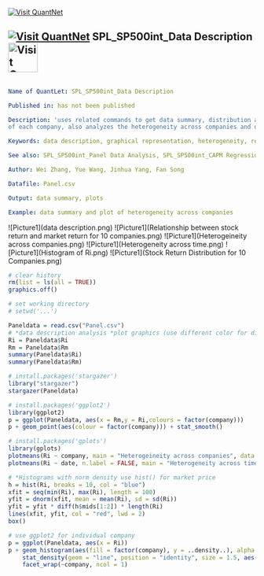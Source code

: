 [<img src="https://github.com/QuantLet/Styleguide-and-Validation-procedure/blob/master/pictures/banner.png" alt="Visit QuantNet">](http://quantlet.de/index.php?p=info)

## [<img src="https://github.com/QuantLet/Styleguide-and-Validation-procedure/blob/master/pictures/qloqo.png" alt="Visit QuantNet">](http://quantlet.de/) **SPL_SP500int_Data Description** [<img src="https://github.com/QuantLet/Styleguide-and-Validation-procedure/blob/master/pictures/QN2.png" width="60" alt="Visit QuantNet 2.0">](http://quantlet.de/d3/ia)

```yaml

Name of QuantLet: SPL_SP500int_Data Description

Published in: has not been published

Description: 'uses related commands to get data summary, distribution and variances for data 
of each company, also analyzes the heterogeneity across companies and over time.'

Keywords: data description, graphical representation, heterogeneity, return, plot

See also: SPL_SP500int_Panel Data Analysis, SPL_SP500int_CAPM Regression

Author: Wei Zhang, Yue Wang, Jinhua Yang, Fan Song

Datafile: Panel.csv

Output: data summary, plots

Example: data summary and plot of heterogeneity across companies

```
![Picture1](data description.png)
![Picture1](Relationship between stock return and market return for 10 companies.png)
![Picture1](Heterogeineity across companies.png)
![Picture1](Heterogeneity across time.png)
![Picture1](Histogram of Ri.png)
![Picture1](Stock Return Distribution for 10 Companies.png)

```r
# clear history
rm(list = ls(all = TRUE))
graphics.off()

# set working directory 
# setwd('...')

Paneldata = read.csv("Panel.csv")
# *data description analysis *plot graphics (use different color for different companies)
Ri = Paneldata$Ri
Rm = Paneldata$Rm
summary(Paneldata$Ri)
summary(Paneldata$Rm)

# install.packages('stargazer')
library("stargazer")
stargazer(Paneldata)

# install.packages('ggplot2')
library(ggplot2)
p = ggplot(Paneldata, aes(x = Rm,y = Ri,colours = factor(company)))
p + geom_point(aes(colour = factor(company))) + stat_smooth()

# install.packages('gplots')
library(gplots)
plotmeans(Ri ~ company, main = "Heterogeineity across companies", data = Paneldata)
plotmeans(Ri ~ date, n.label = FALSE, main = "Heterogeneity across time", data = Paneldata)

# *Histograms with norm density use hist() for market price
h = hist(Ri, breaks = 10, col = "blue")
xfit = seq(min(Ri), max(Ri), length = 100)
yfit = dnorm(xfit, mean = mean(Ri), sd = sd(Ri))
yfit = yfit * diff(h$mids[1:2]) * length(Ri)
lines(xfit, yfit, col = "red", lwd = 2)
box()

# use ggplot2 for individual company
p = ggplot(Paneldata, aes(x = Ri))
p + geom_histogram(aes(fill = factor(company), y = ..density..), alpha = 0.3, colour = "blue") + 
    stat_density(geom = "line", position = "identity", size = 1.5, aes(colour = factor(company))) + 
    facet_wrap(~company, ncol = 1)
```
